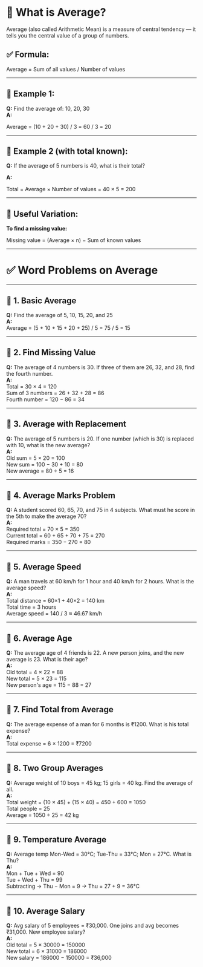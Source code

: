 # 📘 What is Average?

Average (also called Arithmetic Mean) is a measure of central tendency — it tells you the central value of a group of numbers.

## ✅ Formula:

Average = Sum of all values / Number of values

---

## 🧮 Example 1:
**Q:** Find the average of: 10, 20, 30  
**A:**

Average = (10 + 20 + 30) / 3 = 60 / 3 = 20

---

## 🧠 Example 2 (with total known):
**Q:** If the average of 5 numbers is 40, what is their total?

**A:**

Total = Average × Number of values = 40 × 5 = 200

---

## 📌 Useful Variation:
**To find a missing value:**

Missing value = (Average × n) − Sum of known values

---

# ✅ Word Problems on Average

---

## 🧮 1. Basic Average
**Q:** Find the average of 5, 10, 15, 20, and 25  
**A:**  
Average = (5 + 10 + 15 + 20 + 25) / 5 = 75 / 5 = 15

---

## 🧮 2. Find Missing Value
**Q:** The average of 4 numbers is 30. If three of them are 26, 32, and 28, find the fourth number.  
**A:**  
Total = 30 × 4 = 120  
Sum of 3 numbers = 26 + 32 + 28 = 86  
Fourth number = 120 − 86 = 34

---

## 🧮 3. Average with Replacement
**Q:** The average of 5 numbers is 20. If one number (which is 30) is replaced with 10, what is the new average?  
**A:**  
Old sum = 5 × 20 = 100  
New sum = 100 − 30 + 10 = 80  
New average = 80 ÷ 5 = 16

---

## 🧮 4. Average Marks Problem
**Q:** A student scored 60, 65, 70, and 75 in 4 subjects. What must he score in the 5th to make the average 70?  
**A:**  
Required total = 70 × 5 = 350  
Current total = 60 + 65 + 70 + 75 = 270  
Required marks = 350 − 270 = 80

---

## 🧮 5. Average Speed
**Q:** A man travels at 60 km/h for 1 hour and 40 km/h for 2 hours. What is the average speed?  
**A:**  
Total distance = 60×1 + 40×2 = 140 km  
Total time = 3 hours  
Average speed = 140 / 3 ≈ 46.67 km/h

---

## 🧮 6. Average Age
**Q:** The average age of 4 friends is 22. A new person joins, and the new average is 23. What is their age?  
**A:**  
Old total = 4 × 22 = 88  
New total = 5 × 23 = 115  
New person's age = 115 − 88 = 27

---

## 🧮 7. Find Total from Average
**Q:** The average expense of a man for 6 months is ₹1200. What is his total expense?  
**A:**  
Total expense = 6 × 1200 = ₹7200

---

## 🧮 8. Two Group Averages
**Q:** Average weight of 10 boys = 45 kg; 15 girls = 40 kg. Find the average of all.  
**A:**  
Total weight = (10 × 45) + (15 × 40) = 450 + 600 = 1050  
Total people = 25  
Average = 1050 ÷ 25 = 42 kg

---

## 🧮 9. Temperature Average
**Q:** Average temp Mon-Wed = 30°C; Tue-Thu = 33°C; Mon = 27°C. What is Thu?  
**A:**  
Mon + Tue + Wed = 90  
Tue + Wed + Thu = 99  
Subtracting → Thu − Mon = 9 → Thu = 27 + 9 = 36°C

---

## 🧮 10. Average Salary
**Q:** Avg salary of 5 employees = ₹30,000. One joins and avg becomes ₹31,000. New employee salary?  
**A:**  
Old total = 5 × 30000 = 150000  
New total = 6 × 31000 = 186000  
New salary = 186000 − 150000 = ₹36,000
